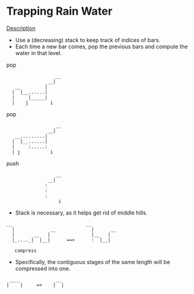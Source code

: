 # Trapping Rain Water

[Description](https://leetcode.com/problems/trapping-rain-water/)

* Use a (decreasing) stack to keep track of indices of bars.
* Each time a new bar comes, pop the previous bars and compute the water in that level.

pop

```
                  __
               __|
   __         |
  |  |__......|
  |     |_____|
  |    j        i
```

pop

```
                  __
               __|
   __.........|
  |  |__......|
  |     :.....:
  | j           i
```

push

```
                  __
               __|
              :
              :
              :
                   i
```

* Stack is necessary, as it helps get rid of middle hills.

```
__                           __
  |             __             |      __
  |       __   |               |__   |
  |_...._|  |__|      ==>      :  |__|

   compress
```

* Specifically, the contiguous stages of the same length will be compressed into one. 

```
 ____             __
|    |     =>    |  |
```
